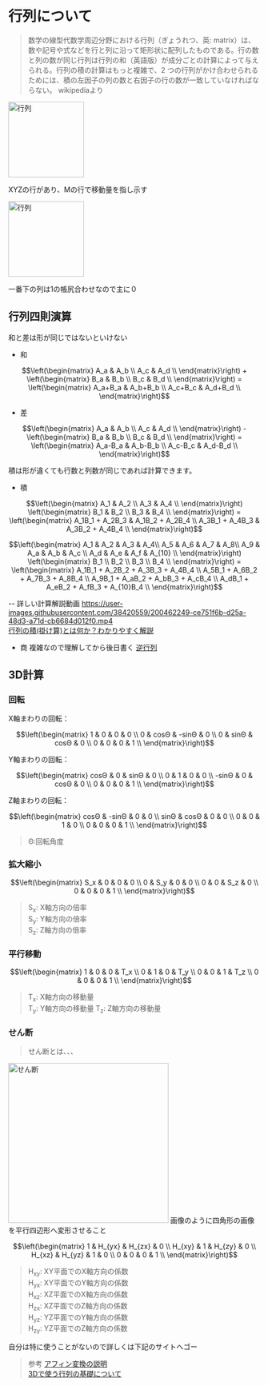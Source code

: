 # 行列について
>数学の線型代数学周辺分野における行列（ぎょうれつ、英: matrix）は、数や記号や式などを行と列に沿って矩形状に配列したものである。行の数と列の数が同じ行列は行列の和（英語版）が成分ごとの計算によって与えられる。行列の積の計算はもっと複雑で、2 つの行列がかけ合わせられるためには、積の左因子の列の数と右因子の行の数が一致していなければならない。 wikipediaより

<img width="151" alt="行列" src="https://user-images.githubusercontent.com/38420559/199785189-dcbae3d0-0f79-4371-b971-617de1a8cba1.png">

XYZの行があり、Mの行で移動量を指し示す


<img width="151" alt="行列" src="https://user-images.githubusercontent.com/38420559/199781909-7e47a849-c86a-4cdd-a39d-f8c49d9eeac6.png">

一番下の列は1の帳尻合わせなので主に０

## 行列四則演算
和と差は形が同じではないといけない
+ 和
```math
\left(\begin{matrix} 
A_a & A_b \\ 
A_c & A_d \\ 
\end{matrix}\right)
+
\left(\begin{matrix} 
B_a & B_b \\ 
B_c & B_d \\ 
\end{matrix}\right)
 = 
\left(\begin{matrix} 
A_a+B_a & A_b+B_b \\ 
A_c+B_c & A_d+B_d \\ 
\end{matrix}\right)
```

+ 差
```math
\left(\begin{matrix} 
A_a & A_b \\ 
A_c & A_d \\ 
\end{matrix}\right)
-
\left(\begin{matrix} 
B_a & B_b \\ 
B_c & B_d \\ 
\end{matrix}\right)
 = 
\left(\begin{matrix} 
A_a-B_a & A_b-B_b \\ 
A_c-B_c & A_d-B_d \\ 
\end{matrix}\right)
```

積は形が違くても行数と列数が同じであれば計算できます。
+ 積
```math
\left(\begin{matrix} 
A_1 & A_2 \\ 
A_3 & A_4 \\ 
\end{matrix}\right)
\left(\begin{matrix} 
B_1 & B_2 \\ 
B_3 & B_4 \\ 
\end{matrix}\right)
 = 
\left(\begin{matrix} 
A_1B_1 + A_2B_3 & A_1B_2 + A_2B_4 \\ 
A_3B_1 + A_4B_3 & A_3B_2 + A_4B_4 \\ 
\end{matrix}\right)
```

```math
\left(\begin{matrix} 
A_1 & A_2 & A_3 & A_4\\ 
A_5 & A_6 & A_7 & A_8\\ 
A_9 & A_a & A_b & A_c \\ 
A_d & A_e & A_f & A_{10} \\ 
\end{matrix}\right)
\left(\begin{matrix} 
B_1 \\
B_2 \\ 
B_3 \\
B_4 \\ 
\end{matrix}\right)
 = 
\left(\begin{matrix} 
A_1B_1 + A_2B_2 + A_3B_3 + A_4B_4 \\
A_5B_1 + A_6B_2 + A_7B_3 + A_8B_4 \\
A_9B_1 + A_aB_2 + A_bB_3 + A_cB_4 \\
A_dB_1 + A_eB_2 + A_fB_3 + A_{10}B_4 \\
\end{matrix}\right)
```
-- 詳しい計算解説動画
https://user-images.githubusercontent.com/38420559/200462249-ce751f6b-d25a-48d3-a71d-cb6684d012f0.mp4  
[行列の積(掛け算)とは何か？わかりやすく解説](https://www.headboost.jp/what-is-matrix-multiplication/)


+ 商
複雑なので理解してから後日書く
[逆行列](https://manabitimes.jp/math/1153)

## 3D計算

### 回転
X軸まわりの回転：
```math
\left(\begin{matrix} 
1 & 0 & 0 & 0 \\ 
0 & cosΘ & -sinΘ & 0 \\ 
0 & sinΘ & cosΘ & 0 \\ 
0 & 0 & 0 & 1 \\ 
\end{matrix}\right)
```

Y軸まわりの回転：
```math
\left(\begin{matrix} 
cosΘ & 0 & sinΘ & 0 \\ 
0 & 1 & 0 & 0 \\ 
-sinΘ & 0 & cosΘ & 0 \\ 
0 & 0 & 0 & 1 \\ 
\end{matrix}\right)
```

Z軸まわりの回転：
```math
\left(\begin{matrix} 
cosΘ & -sinΘ & 0 & 0 \\ 
sinΘ & cosΘ & 0 & 0 \\ 
0 & 0 & 1 & 0 \\ 
0 & 0 & 0 & 1 \\ 
\end{matrix}\right)
```
> Θ:回転角度

### 拡大縮小
```math
\left(\begin{matrix} 
S_x & 0 & 0 & 0 \\ 
0 & S_y & 0 & 0 \\ 
0 & 0 & S_z & 0 \\ 
0 & 0 & 0 & 1 \\ 
\end{matrix}\right)
```
> S<sub>x</sub>: X軸方向の倍率  
> S<sub>y</sub>: Y軸方向の倍率  
> S<sub>z</sub>: Z軸方向の倍率  


### 平行移動
```math
\left(\begin{matrix} 
1 & 0 & 0 & T_x \\ 
0 & 1 & 0 & T_y \\ 
0 & 0 & 1 & T_z \\ 
0 & 0 & 0 & 1 \\ 
\end{matrix}\right)
```
>T<sub>x</sub>: X軸方向の移動量  
T<sub>y</sub>: Y軸方向の移動量
T<sub>z</sub>: Z軸方向の移動量

### せん断
> せん断とは、、、
<img width="320" alt="せん断" src="https://user-images.githubusercontent.com/38420559/199863531-b6c50612-2f88-4f24-b19a-358311ff3075.png">
画像のように四角形の画像を平行四辺形へ変形させること

```math
\left(\begin{matrix} 
1 & H_{yx} & H_{zx} & 0 \\ 
H_{xy} & 1 & H_{zy} & 0 \\ 
H_{xz} & H_{yz} & 1 & 0 \\ 
0 & 0 & 0 & 1 \\ 
\end{matrix}\right)
```
>H<sub>xy</sub>: XY平面でのX軸方向の係数  
H<sub>yx</sub>: XY平面でのY軸方向の係数  
H<sub>xz</sub>: XZ平面でのX軸方向の係数  
H<sub>zx</sub>: XZ平面でのZ軸方向の係数  
H<sub>yz</sub>: YZ平面でのY軸方向の係数  
H<sub>zy</sub>: YZ平面でのZ軸方向の係数  


自分は特に使うことがないので詳しくは下記のサイトへゴー

>参考
[アフィン変換の説明](https://pdwslmr.netlify.app/posts/3d-prog/affine-transformation/)  
[3Dで使う行列の基礎について](https://nogson2.hatenablog.com/entry/2017/05/22/222937)
